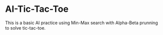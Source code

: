 # AI-Tic-Tac-Toe

This is a basic AI practice using Min-Max search with Alpha-Beta prunning to solve tic-tac-toe.
